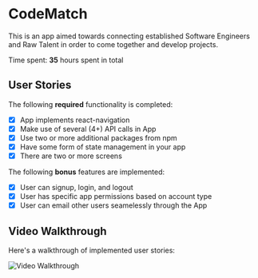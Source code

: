 # CodeMatch

This is an app aimed towards connecting established Software Engineers and Raw Talent in order to come together and develop projects.

Time spent: **35** hours spent in total

## User Stories

The following **required** functionality is completed:

- [x] App implements react-navigation
- [x] Make use of several (4+) API calls in App
- [x] Use two or more additional packages from npm
- [x] Have some form of state management in your app
- [x] There are two or more screens

The following **bonus** features are implemented:

- [x] User can signup, login, and logout
- [x] User has specific app permissions based on account type
- [x] User can email other users seamelessly through the App

## Video Walkthrough

Here's a walkthrough of implemented user stories:

<img src='https://media0.giphy.com/media/TB65XT3fWbneOF16ap/giphy.gif?cid=790b76119c8708a43a7462c433688077908bf5ebb5846cb9&rid=giphy.gif' width='' alt='Video Walkthrough' />
